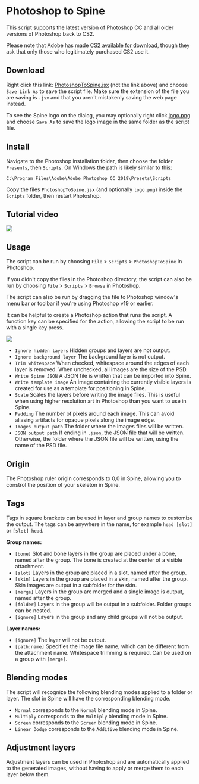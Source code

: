 # Photoshop to Spine

This script supports the latest version of Photoshop CC and all older versions of Photoshop back to CS2.

Please note that Adobe has made [CS2 available for download](https://helpx.adobe.com/creative-suite/kb/cs2-product-downloads.html?promoid=19SCDRQK), though they ask that only those who legitimately purchased CS2 use it.

## Download

Right click this link: [PhotoshopToSpine.jsx](https://github.com/EsotericSoftware/spine-scripts/raw/master/photoshop/PhotoshopToSpine.jsx) (not the link above) and choose `Save Link As` to save the script file. Make sure the extension of the file you are saving is `.jsx` and that you aren't mistakenly saving the web page instead.

To see the Spine logo on the dialog, you may optionally right click [logo.png](https://github.com/EsotericSoftware/spine-scripts/raw/master/photoshop/logo.png) and choose `Save As` to save the logo image in the same folder as the script file.

## Install

Navigate to the Photoshop installation folder, then choose the folder `Presents`, then `Scripts`. On Windows the path is likely similar to this:
```
C:\Program Files\Adobe\Adobe Photoshop CC 2019\Presets\Scripts
```

Copy the files `PhotoshopToSpine.jsx` (and optionally `logo.png`) inside the `Scripts` folder, then restart Photoshop.

## Tutorial video

[![](https://esotericsoftware.com/img/photoshop-yt-video-thumbnail.png)](https://youtu.be/p7yZET00GeE)

## Usage
The script can be run by choosing `File` > `Scripts` > `PhotoshopToSpine` in Photoshop.

If you didn't copy the files in the Photoshop directory, the script can also be run by choosing `File` > `Scripts` > `Browse` in Photoshop.

The script can also be run by dragging the file to Photoshop window's menu bar or toolbar if you're using Photoshop v19 or earlier.

It can be helpful to create a Photoshop action that runs the script. A function key can be specified for the action, allowing the script to be run with a single key press.

![](http://n4te.com/x/6818-OdSW.png)

* `Ignore hidden layers` Hidden groups and layers are not output.
* `Ignore background layer` The background layer is not output.
* `Trim whitespace` When checked, whitespace around the edges of each layer is removed. When unchecked, all images are the size of the PSD.
* `Write Spine JSON` A JSON file is written that can be imported into Spine.
* `Write template image` An image containing the currently visible layers is created for use as a template for positioning in Spine.
* `Scale` Scales the layers before writing the image files. This is useful when using higher resolution art in Photoshop than you want to use in Spine.
* `Padding` The number of pixels around each image. This can avoid aliasing artifacts for opaque pixels along the image edge.
* `Images output path` The folder where the images files will be written.
* `JSON output path` If ending in `.json`, the JSON file that will be  written. Otherwise, the folder where the JSON file will be written, using the name of the PSD file.

## Origin

The Photoshop ruler origin corresponds to 0,0 in Spine, allowing you to constrol the position of your skeleton in Spine.

## Tags

Tags in square brackets can be used in layer and group names to customize the output. The tags can be anywhere in the name, for example `head [slot]` or `[slot] head`.

**Group names:**
* `[bone]`  Slot and bone layers in the group are placed under a bone, named after the group. The bone is created at the center of a visible attachment.
* `[slot]`  Layers in the group are placed in a slot, named after the group.
* `[skin]` Layers in the group are placed in a skin, named after the group. Skin images are output in a subfolder for the skin.
* `[merge]` Layers in the group are merged and a single image is output, named after the group.
* `[folder]` Layers in the group will be output in a subfolder. Folder groups can be nested.
* `[ignore]` Layers in the group and any child groups will not be output.

**Layer names:**
* `[ignore]` The layer will not be output.
* `[path:name]` Specifies the image file name, which can be different from the attachment name. Whitespace trimming is required. Can be used on a group with `[merge]`.

## Blending modes

The script will recognize the following blending modes applied to a folder or layer. The slot in Spine will have the corresponding blending mode.

* `Normal` corresponds to the `Normal` blending mode in Spine.
* `Multiply` corresponds to the `Multiply` blending mode in Spine.
* `Screen` corresponds to the `Screen` blending mode in Spine.
* `Linear Dodge` corresponds to the `Additive` blending mode in Spine.

## Adjustment layers

Adjustment layers can be used in Photoshop and are automatically applied to the generated images, without having to apply or merge them to each layer below them.
